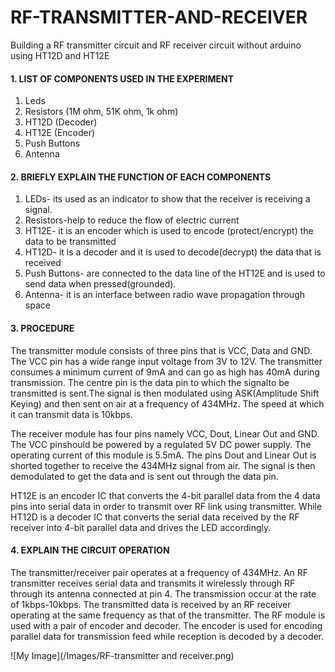 # RF-TRANSMITTER-AND-RECEIVER
Building a RF transmitter circuit and RF receiver circuit without arduino using HT12D and HT12E

#### 1. LIST OF COMPONENTS USED IN THE EXPERIMENT

  1. Leds 
  2. Resistors (1M ohm, 51K ohm, 1k ohm)
  3. HT12D (Decoder)
  4. HT12E (Encoder)
  5. Push Buttons
  6. Antenna

#### 2. BRIEFLY  EXPLAIN  THE FUNCTION OF EACH COMPONENTS

  1. LEDs- its used as an indicator to show that the receiver is receiving a signal.
  2. Resistors-help to reduce the flow of electric current
  3. HT12E- it is an encoder which is used to encode (protect/encrypt)  the data to be transmitted
  4. HT12D- it is a decoder and it is used to decode(decrypt) the data that is received
  5. Push Buttons- are connected to the data line of the HT12E and is used to send data when pressed(grounded).
  6. Antenna- it is an interface between radio wave propagation through space

#### 3. PROCEDURE

The transmitter module consists of three pins that is VCC, Data and GND. The VCC pin has a wide range input voltage from 3V to 12V. The transmitter consumes a minimum current of 9mA and can go as high has 40mA during transmission. The centre pin is the data pin to which the signalto be transmitted is sent.The signal is then modulated using ASK(Amplitude Shift Keying) and then sent on air at a frequency of 434MHz. The speed at which it can transmit data is 10kbps.

The receiver module has four pins namely VCC, Dout, Linear Out and GND. The VCC pinshould be powered by a regulated 5V DC power supply. The operating current of this module is 5.5mA. The pins Dout and Linear Out is shorted together to receive the 434MHz signal from air. The signal is then demodulated to get the data and is sent out through the data pin.

HT12E is an encoder IC that converts the 4-bit parallel data from the 4 data pins into serial data in order to transmit over RF link using transmitter. While HT12D is a decoder IC that converts the serial data received by the RF receiver  into 4-bit  parallel data and drives the LED accordingly.

#### 4. EXPLAIN THE CIRCUIT OPERATION

The transmitter/receiver pair operates at a frequency of 434MHz. An RF transmitter receives serial data and transmits it wirelessly through RF through its antenna connected at pin 4. The transmission occur at the rate of 1kbps-10kbps. The transmitted data is received by an RF receiver operating at the same frequency as that  of the transmitter. The RF module is used with a pair of encoder and decoder. The encoder is used for encoding parallel data for transmission feed while reception is decoded by a decoder.

![My Image](/Images/RF-transmitter and receiver.png)

